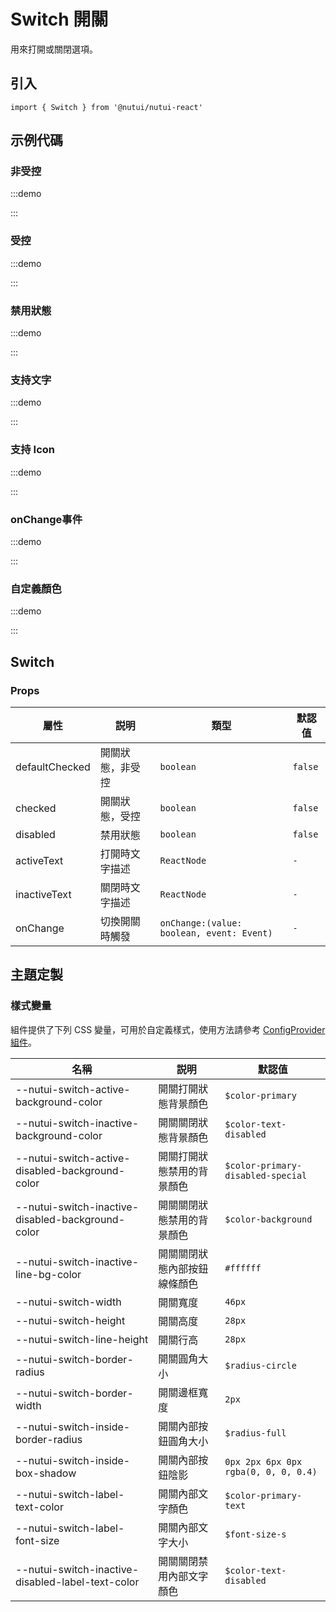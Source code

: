 # Switch 開關

用來打開或關閉選項。

## 引入

```tsx
import { Switch } from '@nutui/nutui-react'
```

## 示例代碼

### 非受控

:::demo

<CodeBlock src='h5/demo1.tsx'></CodeBlock>

:::

### 受控

:::demo

<CodeBlock src='h5/demo2.tsx'></CodeBlock>

:::

### 禁用狀態

:::demo

<CodeBlock src='h5/demo3.tsx'></CodeBlock>

:::

### 支持文字

:::demo

<CodeBlock src='h5/demo4.tsx'></CodeBlock>

:::

### 支持 Icon

:::demo

<CodeBlock src='h5/demo5.tsx'></CodeBlock>

:::

### onChange事件

:::demo

<CodeBlock src='h5/demo6.tsx'></CodeBlock>

:::

### 自定義顏色

:::demo

<CodeBlock src='h5/demo7.tsx'></CodeBlock>

:::

## Switch

### Props

| 屬性 | 説明 | 類型 | 默認值 |
| --- | --- | --- | --- |
| defaultChecked | 開關狀態，非受控 | `boolean` | `false` |
| checked | 開關狀態，受控 | `boolean` | `false` |
| disabled | 禁用狀態 | `boolean` | `false` |
| activeText | 打開時文字描述 | `ReactNode` | `-` |
| inactiveText | 關閉時文字描述 | `ReactNode` | `-` |
| onChange | 切換開關時觸發 | `onChange:(value: boolean, event: Event)` | `-` |

## 主題定製

### 樣式變量

組件提供了下列 CSS 變量，可用於自定義樣式，使用方法請參考 [ConfigProvider 組件](#/zh-CN/component/configprovider)。

| 名稱 | 説明 | 默認值 |
| --- | --- | --- |
| \--nutui-switch-active-background-color | 開關打開狀態背景顏色 | `$color-primary` |
| \--nutui-switch-inactive-background-color | 開關關閉狀態背景顏色 | `$color-text-disabled` |
| \--nutui-switch-active-disabled-background-color | 開關打開狀態禁用的背景顏色 | `$color-primary-disabled-special` |
| \--nutui-switch-inactive-disabled-background-color | 開關關閉狀態禁用的背景顏色 | `$color-background` |
| \--nutui-switch-inactive-line-bg-color | 開關關閉狀態內部按鈕線條顏色 | `#ffffff` |
| \--nutui-switch-width | 開關寬度 | `46px` |
| \--nutui-switch-height | 開關高度 | `28px` |
| \--nutui-switch-line-height | 開關行高 | `28px` |
| \--nutui-switch-border-radius | 開關圓角大小 | `$radius-circle` |
| \--nutui-switch-border-width | 開關邊框寬度 | `2px` |
| \--nutui-switch-inside-border-radius | 開關內部按鈕圓角大小 | `$radius-full` |
| \--nutui-switch-inside-box-shadow | 開關內部按鈕陰影 | `0px 2px 6px 0px rgba(0, 0, 0, 0.4)` |
| \--nutui-switch-label-text-color | 開關內部文字顏色 | `$color-primary-text` |
| \--nutui-switch-label-font-size | 開關內部文字大小 | `$font-size-s` |
| \--nutui-switch-inactive-disabled-label-text-color | 開關關閉禁用內部文字顏色 | `$color-text-disabled` |
